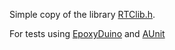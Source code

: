 Simple copy of the library [RTClib.h](https://github.com/adafruit/RTClib).

For tests using [EpoxyDuino](https://github.com/bxparks/EpoxyDuino) and [AUnit](https://github.com/bxparks/AUnit)
